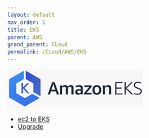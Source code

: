 ```yaml
---
layout: default
nav_order: 1
title: EKS
parent: AWS
grand_parent: CLoud
permalink: /CLoud/AWS/EKS
---
```



![](./resource/eks.PNG)

- [ec2 to EKS](./EC2-to-EKS/ec22eks.md)
- [Upgrade](./upgrade/upgrade.md)








[DevOps]: <../../README.md>
[AWS]: <../aws.md>